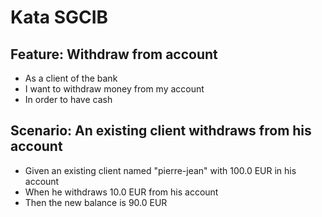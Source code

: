 # Kata SGCIB

## Feature: Withdraw from account
- As a client of the bank
- I want to withdraw money from my account
- In order to have cash

## Scenario: An existing client withdraws from his account
- Given an existing client named "pierre-jean" with 100.0 EUR in his account
- When he withdraws 10.0 EUR from his account
- Then the new balance is 90.0 EUR